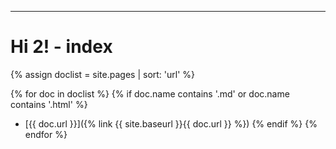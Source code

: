------

Hi 2\! \- index
===

{% assign doclist = site.pages | sort: 'url' %}

{% for doc in doclist %}
    {% if doc.name contains '.md' or doc.name contains '.html' %}
- [{{ doc.url }}]({% link {{ site.baseurl }}{{ doc.url }} %})
    {% endif %}
{% endfor %}

